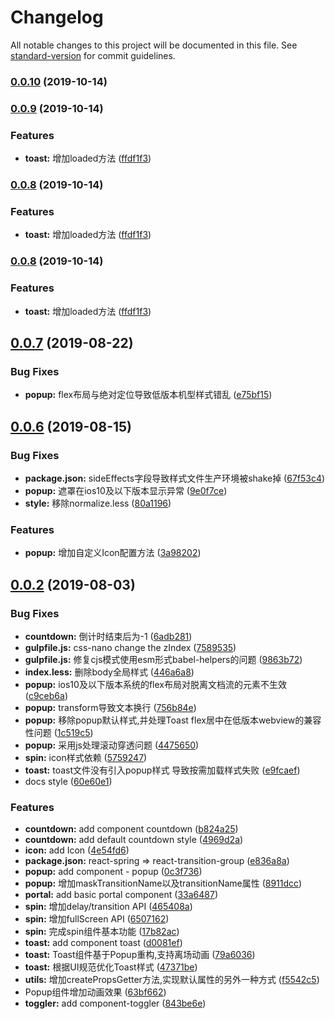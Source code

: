 # Changelog

All notable changes to this project will be documented in this file. See [standard-version](https://github.com/conventional-changelog/standard-version) for commit guidelines.

### [0.0.10](https://github.com/worldzhao/dora-ui/compare/v0.0.9...v0.0.10) (2019-10-14)

### [0.0.9](https://github.com/worldzhao/dora-ui/compare/v0.0.7...v0.0.9) (2019-10-14)


### Features

* **toast:** 增加loaded方法 ([ffdf1f3](https://github.com/worldzhao/dora-ui/commit/ffdf1f334a876dc66cc578f556b233d05b15c81d))

### [0.0.8](https://github.com/worldzhao/dora-ui/compare/v0.0.7...v0.0.8) (2019-10-14)


### Features

* **toast:** 增加loaded方法 ([ffdf1f3](https://github.com/worldzhao/dora-ui/commit/ffdf1f334a876dc66cc578f556b233d05b15c81d))

### [0.0.8](https://github.com/worldzhao/dora-ui/compare/v0.0.7...v0.0.8) (2019-10-14)


### Features

* **toast:** 增加loaded方法 ([ffdf1f3](https://github.com/worldzhao/dora-ui/commit/ffdf1f334a876dc66cc578f556b233d05b15c81d))

## [0.0.7](https://github.com/worldzhao/dora-ui/compare/v0.0.6...v0.0.7) (2019-08-22)


### Bug Fixes

* **popup:** flex布局与绝对定位导致低版本机型样式错乱 ([e75bf15](https://github.com/worldzhao/dora-ui/commit/e75bf15))



## [0.0.6](https://github.com/worldzhao/dora-ui/compare/v0.0.2...v0.0.6) (2019-08-15)


### Bug Fixes

* **package.json:** sideEffects字段导致样式文件生产环境被shake掉 ([67f53c4](https://github.com/worldzhao/dora-ui/commit/67f53c4))
* **popup:** 遮罩在ios10及以下版本显示异常 ([9e0f7ce](https://github.com/worldzhao/dora-ui/commit/9e0f7ce))
* **style:** 移除normalize.less ([80a1196](https://github.com/worldzhao/dora-ui/commit/80a1196))


### Features

* **popup:** 增加自定义Icon配置方法 ([3a98202](https://github.com/worldzhao/dora-ui/commit/3a98202))



## [0.0.2](https://github.com/worldzhao/dora-ui/compare/4e54fd6...v0.0.2) (2019-08-03)


### Bug Fixes

* **countdown:** 倒计时结束后为-1 ([6adb281](https://github.com/worldzhao/dora-ui/commit/6adb281))
* **gulpfile.js:** css-nano change the zIndex ([7589535](https://github.com/worldzhao/dora-ui/commit/7589535))
* **gulpfile.js:** 修复cjs模式使用esm形式babel-helpers的问题 ([9863b72](https://github.com/worldzhao/dora-ui/commit/9863b72))
* **index.less:** 删除body全局样式 ([446a6a8](https://github.com/worldzhao/dora-ui/commit/446a6a8))
* **popup:** ios10及以下版本系统的flex布局对脱离文档流的元素不生效 ([c9ceb6a](https://github.com/worldzhao/dora-ui/commit/c9ceb6a))
* **popup:** transform导致文本换行 ([756b84e](https://github.com/worldzhao/dora-ui/commit/756b84e))
* **popup:** 移除popup默认样式,并处理Toast flex居中在低版本webview的兼容性问题 ([1c519c5](https://github.com/worldzhao/dora-ui/commit/1c519c5))
* **popup:** 采用js处理滚动穿透问题 ([4475650](https://github.com/worldzhao/dora-ui/commit/4475650))
* **spin:** icon样式依赖 ([5759247](https://github.com/worldzhao/dora-ui/commit/5759247))
* **toast:** toast文件没有引入popup样式 导致按需加载样式失败 ([e9fcaef](https://github.com/worldzhao/dora-ui/commit/e9fcaef))
* docs style ([60e60e1](https://github.com/worldzhao/dora-ui/commit/60e60e1))


### Features

* **countdown:** add component countdown ([b824a25](https://github.com/worldzhao/dora-ui/commit/b824a25))
* **countdown:** add default countdown style ([4969d2a](https://github.com/worldzhao/dora-ui/commit/4969d2a))
* **icon:** add Icon ([4e54fd6](https://github.com/worldzhao/dora-ui/commit/4e54fd6))
* **package.json:** react-spring => react-transition-group ([e836a8a](https://github.com/worldzhao/dora-ui/commit/e836a8a))
* **popup:** add component - popup ([0c3f736](https://github.com/worldzhao/dora-ui/commit/0c3f736))
* **popup:** 增加maskTransitionName以及transitionName属性 ([8911dcc](https://github.com/worldzhao/dora-ui/commit/8911dcc))
* **portal:** add basic portal component ([33a6487](https://github.com/worldzhao/dora-ui/commit/33a6487))
* **spin:** 增加delay/transition API ([465408a](https://github.com/worldzhao/dora-ui/commit/465408a))
* **spin:** 增加fullScreen API ([6507162](https://github.com/worldzhao/dora-ui/commit/6507162))
* **spin:** 完成spin组件基本功能 ([17b82ac](https://github.com/worldzhao/dora-ui/commit/17b82ac))
* **toast:** add component toast ([d0081ef](https://github.com/worldzhao/dora-ui/commit/d0081ef))
* **toast:** Toast组件基于Popup重构,支持离场动画 ([79a6036](https://github.com/worldzhao/dora-ui/commit/79a6036))
* **toast:** 根据UI规范优化Toast样式 ([47371be](https://github.com/worldzhao/dora-ui/commit/47371be))
* **utils:** 增加createPropsGetter方法,实现默认属性的另外一种方式 ([f5542c5](https://github.com/worldzhao/dora-ui/commit/f5542c5))
* Popup组件增加动画效果 ([63bf662](https://github.com/worldzhao/dora-ui/commit/63bf662))
* **toggler:** add component-toggler ([843be6e](https://github.com/worldzhao/dora-ui/commit/843be6e))
